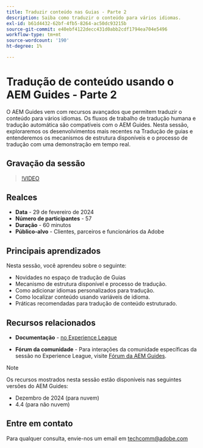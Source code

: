 ```yaml
---
title: Traduzir conteúdo nas Guias - Parte 2
description: Saiba como traduzir o conteúdo para vários idiomas.
exl-id: b61d4432-62bf-4fb5-8264-ac50dc93215b
source-git-commit: e40ebf4122decc431d0abb2cdf1794ea704e5496
workflow-type: tm+mt
source-wordcount: '190'
ht-degree: 1%

---
```


# Tradução de conteúdo usando o AEM Guides - Parte 2

O AEM Guides vem com recursos avançados que permitem traduzir o conteúdo para vários idiomas. Os fluxos de trabalho de tradução humana e tradução automática são compatíveis com o AEM Guides. Nesta sessão, exploraremos os desenvolvimentos mais recentes na Tradução de guias e entenderemos os mecanismos de estrutura disponíveis e o processo de tradução com uma demonstração em tempo real.


## Gravação da sessão

>[!VIDEO](https://video.tv.adobe.com/v/3427661/languagevariables-nativepdf-translation)

## Realces

- **Data** - 29 de fevereiro de 2024
- **Número de participantes** - 57
- **Duração** - 60 minutos
- **Público-alvo** - Clientes, parceiros e funcionários da Adobe

## Principais aprendizados

Nesta sessão, você aprendeu sobre o seguinte:
- Novidades no espaço de tradução de Guias
- Mecanismo de estrutura disponível e processo de tradução.
- Como adicionar idiomas personalizados para tradução.
- Como localizar conteúdo usando variáveis de idioma.
- Práticas recomendadas para tradução de conteúdo estruturado.


## Recursos relacionados

- **Documentação** - [no Experience League](https://experienceleague.adobe.com/docs/experience-manager-guides/using/user-guide/translate-content/translation.html?lang=en)

- **Fórum da comunidade** - Para interações da comunidade específicas da sessão no Experience League, visite [Fórum da AEM Guides](https://experienceleaguecommunities.adobe.com/t5/experience-manager-guides/bd-p/xml-documentation-discussions?profile.language=pt).


>[!NOTE]
>
> Os recursos mostrados nesta sessão estão disponíveis nas seguintes versões do AEM Guides:
> - Dezembro de 2024 (para nuvem)
> - 4.4 (para não nuvem)



## Entre em contato

Para qualquer consulta, envie-nos um email em <techcomm@adobe.com>
